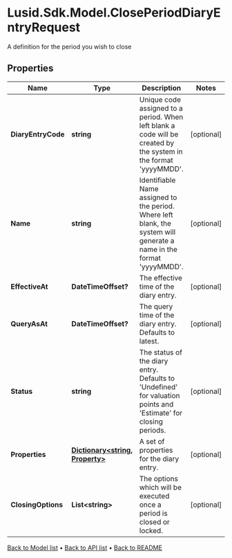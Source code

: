 # Lusid.Sdk.Model.ClosePeriodDiaryEntryRequest
A definition for the period you wish to close

## Properties

Name | Type | Description | Notes
------------ | ------------- | ------------- | -------------
**DiaryEntryCode** | **string** | Unique code assigned to a period. When left blank a code will be created by the system in the format &#39;yyyyMMDD&#39;. | [optional] 
**Name** | **string** | Identifiable Name assigned to the period. Where left blank, the system will generate a name in the format &#39;yyyyMMDD&#39;. | [optional] 
**EffectiveAt** | **DateTimeOffset?** | The effective time of the diary entry. | [optional] 
**QueryAsAt** | **DateTimeOffset?** | The query time of the diary entry. Defaults to latest. | [optional] 
**Status** | **string** | The status of the diary entry. Defaults to &#39;Undefined&#39; for valuation points and &#39;Estimate&#39; for closing periods. | [optional] 
**Properties** | [**Dictionary&lt;string, Property&gt;**](Property.md) | A set of properties for the diary entry. | [optional] 
**ClosingOptions** | **List&lt;string&gt;** | The options which will be executed once a period is closed or locked. | [optional] 

[Back to Model list](../README.md#documentation-for-models) &#8226; [Back to API list](../README.md#documentation-for-api-endpoints) &#8226; [Back to README](../README.md)

